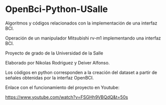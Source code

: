 # OpenBci-Python-USalle
Algoritmos y códigos relacionados con la implementación de una interfaz BCI. 

Operación de un manipulador Mitsubishi rv-m1 implementando una interfaz BCI.

Proyecto de grado de la Universidad de la Salle

Elaborado por Nikolas Rodriguez y Deiver Alfonso.

Los códigos en python corresponden a la creación del dataset a partir de señales obtenidas por la interfaz OpenBCI.




Enlace con el funcionamiento del proyecto en Youtube: 

https://www.youtube.com/watch?v=FSGHh9VBQdQ&t=50s
